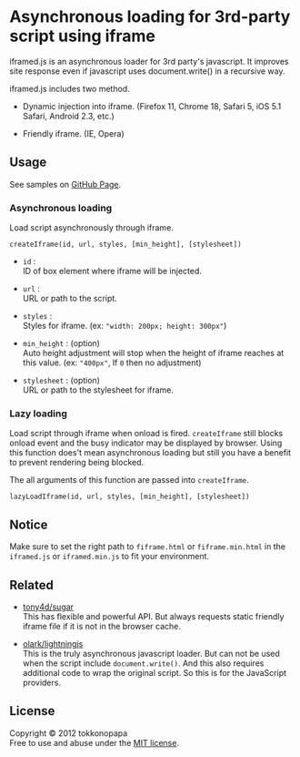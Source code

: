 Asynchronous loading for 3rd-party script using iframe
======================================================

iframed.js is an asynchronous loader for 3rd party's javascript.
It improves site response even if javascript uses document.write()
in a recursive way.

iframed.js includes two method.

* Dynamic injection into iframe. (Firefox 11, Chrome 18, Safari 5, 
  iOS 5.1 Safari, Android 2.3, etc.)

* Friendly iframe. (IE, Opera)

Usage
-----
See samples on [GitHub Page](http://tokkonopapa.github.io/iframed.js/).

### Asynchronous loading ###

Load script asynchronously through iframe.

    createIframe(id, url, styles, [min_height], [stylesheet])

*   `id` :  
    ID of box element where iframe will be injected.

*   `url` :  
    URL or path to the script.

*   `styles` :  
    Styles for iframe. (ex: `"width: 200px; height: 300px"`)

*   `min_height` : (option)  
    Auto height adjustment will stop when the height of iframe reaches at 
    this value. (ex: `"400px"`, If `0` then no adjustment)

*   `stylesheet` : (option)  
    URL or path to the stylesheet for iframe.

### Lazy loading ###
Load script through iframe when onload is fired. `createIframe` still blocks 
onload event and the busy indicator may be displayed by browser. Using this
function does't mean asynchronous loading but still you have a benefit to 
prevent rendering being blocked.

The all arguments of this function are passed into `createIframe`.

    lazyLoadIframe(id, url, styles, [min_height], [stylesheet])

Notice
------
Make sure to set the right path to `fiframe.html` or `fiframe.min.html` in the 
`iframed.js` or `iframed.min.js` to fit your environment.

Related
-------
- [tony4d/sugar](https://github.com/tony4d/sugar)  
    This has flexible and powerful API. But always requests static friendly 
    iframe file if it is not in the browser cache.

- [olark/lightningjs](https://github.com/olark/lightningjs)  
    This is the truly asynchronous javascript loader. But can not be used when 
    the script include `document.write()`. And this also requires additional 
    code to wrap the original script. So this is for the JavaScript providers.

License
-------
Copyright &copy; 2012 tokkonopapa  
Free to use and abuse under the [MIT license][MIT].
 
[MIT]: http://www.opensource.org/licenses/mit-license.php
